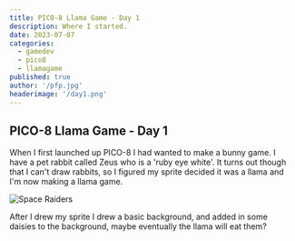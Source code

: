 ```yaml
---
title: PICO-8 Llama Game - Day 1
description: Where I started.
date: 2023-07-07
categories:
  - gamedev
  - pico8
  - llamagame
published: true
author: '/pfp.jpg'
headerimage: '/day1.png'
---
```


<!-- ![Text](image.webp) -->

## PICO-8 Llama Game - Day 1

When I first launched up PICO-8 I had wanted to make a bunny game. I have a pet rabbit called Zeus who is a 'ruby eye white'. It turns out though that I can't draw rabbits, so I figured my sprite decided it was a llama and I'm now making a llama game.

![Space Raiders](/day0.png)

After I drew my sprite I drew a basic background, and added in some daisies to the background, maybe eventually the llama will eat them?
